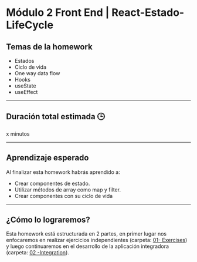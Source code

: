 # Módulo 2 Front End | React-Estado-LifeCycle

## Temas de la homework

- Estados
- Ciclo de vida
- One way data flow
- Hooks
- useState
- useEffect

---

## Duración total estimada 🕒

x minutos

---

## Aprendizaje esperado

Al finalizar esta homework habrás aprendido a:

- Crear componentes de estado.
- Utilizar métodos de array como map y filter.
- Crear componentes con su ciclo de vida

---

## ¿Cómo lo lograremos?

Esta homework está estructurada en 2 partes, en primer lugar nos enfocaremos en realizar ejercicios independientes (carpeta: [01- Exercises](./01%20-%20Exercises/README.md)) y luego continuaremos en el desarrollo de la aplicación integradora (carpeta: [02 -Integration](./02%20-%20Integration/README.md)).
